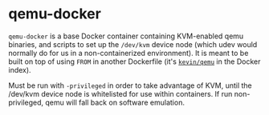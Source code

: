 qemu-docker
===========

`qemu-docker` is a base Docker container containing KVM-enabled qemu binaries, and scripts to set up the `/dev/kvm` device node (which udev would normally do for us in a non-containerized environment).  It is meant to be built on top of using `FROM` in another Dockerfile (it's [`kevin/qemu`](https://index.docker.io/u/kevin/qemu/) in the Docker index).

Must be run with `-privileged` in order to take advantage of KVM, until the /dev/kvm device node is whitelisted for use within containers.  If run non-privileged, qemu will fall back on software emulation.

